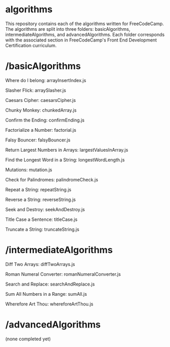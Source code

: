 # algorithms
This repository contains each of the algorithms written for FreeCodeCamp. The algorithms are split into three folders: basicAlgorithms, intermediateAlgorithms, and advancedAlgorithms. Each folder corresponds with the associated section in FreeCodeCamp's Front End Development Certification curriculum.

# /basicAlgorithms
Where do I belong: arrayInsertIndex.js

Slasher Flick: arraySlasher.js

Caesars Cipher: caesarsCipher.js

Chunky Monkey: chunkedArray.js

Confirm the Ending: confirmEnding.js

Factorialize a Number: factorial.js

Falsy Bouncer: falsyBouncer.js

Return Largest Numbers in Arrays: largestValuesInArray.js

Find the Longest Word in a String: longestWordLength.js

Mutations: mutation.js

Check for Palindromes: palindromeCheck.js

Repeat a String: repeatString.js

Reverse a String: reverseString.js

Seek and Destroy: seekAndDestroy.js

Title Case a Sentence: titleCase.js

Truncate a String: truncateString.js

# /intermediateAlgorithms
Diff Two Arrays: diffTwoArrays.js

Roman Numeral Converter: romanNumeralConverter.js

Search and Replace: searchAndReplace.js

Sum All Numbers in a Range: sumAll.js

Wherefore Art Thou: whereforeArtThou.js

# /advancedAlgorithms
(none completed yet)
